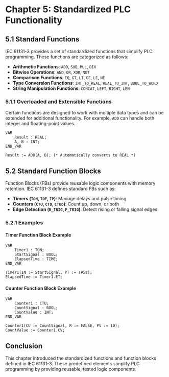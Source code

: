 # Chapter 5: Standardized PLC Functionality

## 5.1 Standard Functions

IEC 61131-3 provides a set of standardized functions that simplify PLC programming. These functions are categorized as follows:

- **Arithmetic Functions**: `ADD`, `SUB`, `MUL`, `DIV`
- **Bitwise Operations**: `AND`, `OR`, `XOR`, `NOT`
- **Comparison Functions**: `EQ`, `GT`, `LT`, `GE`, `LE`, `NE`
- **Type Conversion Functions**: `INT_TO_REAL`, `REAL_TO_INT`, `BOOL_TO_WORD`
- **String Manipulation Functions**: `CONCAT`, `LEFT`, `RIGHT`, `LEN`

### 5.1.1 Overloaded and Extensible Functions

Certain functions are designed to work with multiple data types and can be extended for additional functionality. For example, `ADD` can handle both integer and floating-point values.

```plaintext
VAR
    Result : REAL;
    A, B : INT;
END_VAR

Result := ADD(A, B); (* Automatically converts to REAL *)
```

## 5.2 Standard Function Blocks

Function Blocks (FBs) provide reusable logic components with memory retention. IEC 61131-3 defines standard FBs such as:

- **Timers (`TON`, `TOF`, `TP`)**: Manage delays and pulse timing
- **Counters (`CTU`, `CTD`, `CTUD`)**: Count up, down, or both
- **Edge Detection (`R_TRIG`, `F_TRIG`)**: Detect rising or falling signal edges

### 5.2.1 Examples

#### Timer Function Block Example

```plaintext
VAR
    Timer1 : TON;
    StartSignal : BOOL;
    ElapsedTime : TIME;
END_VAR

Timer1(IN := StartSignal, PT := T#5s);
ElapsedTime := Timer1.ET;
```

#### Counter Function Block Example

```plaintext
VAR
    Counter1 : CTU;
    CountSignal : BOOL;
    CountValue : INT;
END_VAR

Counter1(CU := CountSignal, R := FALSE, PV := 10);
CountValue := Counter1.CV;
```

## Conclusion

This chapter introduced the standardized functions and function blocks defined in IEC 61131-3. These predefined elements simplify PLC programming by providing reusable, tested logic components.
